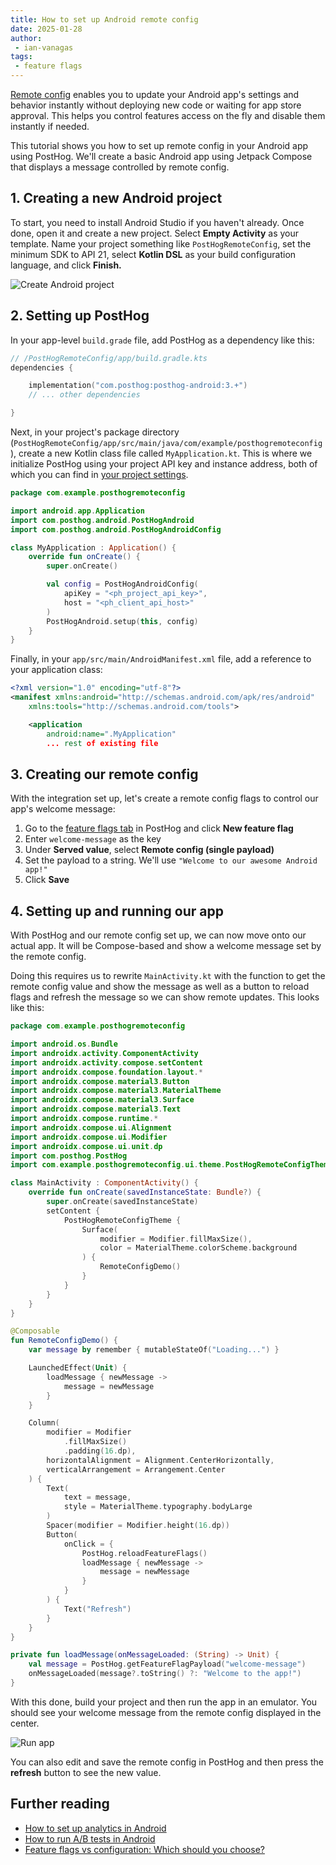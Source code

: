 ```yaml
---
title: How to set up Android remote config
date: 2025-01-28
author:
 - ian-vanagas
tags:
 - feature flags
---
```


[Remote config](/docs/feature-flags/remote-config) enables you to update your Android app's settings and behavior instantly without deploying new code or waiting for app store approval. This helps you control features access on the fly and disable them instantly if needed.

This tutorial shows you how to set up remote config in your Android app using PostHog. We'll create a basic Android app using Jetpack Compose that displays a message controlled by remote config.

## 1. Creating a new Android project

To start, you need to install Android Studio if you haven't already. Once done, open it and create a new project. Select **Empty Activity** as your template. Name your project something like `PostHogRemoteConfig`,  set the minimum SDK to API 21, select **Kotlin DSL** as your build configuration language, and click **Finish.**

![Create Android project](https://res.cloudinary.com/dmukukwp6/image/upload/Clean_Shot_2025_01_28_at_09_44_362x_5773909d65.png)

## 2. Setting up PostHog

In your app-level `build.grade` file, add PostHog as a dependency like this:

```kotlin
// /PostHogRemoteConfig/app/build.gradle.kts
dependencies {

    implementation("com.posthog:posthog-android:3.+")
    // ... other dependencies

}
```

Next, in your project's package directory (`PostHogRemoteConfig/app/src/main/java/com/example/posthogremoteconfig`), create a new Kotlin class file called `MyApplication.kt`. This is where we initialize PostHog using your project API key and instance address, both of which you can find in [your project settings](https://us.posthog.com/settings/project).

```kotlin
package com.example.posthogremoteconfig

import android.app.Application
import com.posthog.android.PostHogAndroid
import com.posthog.android.PostHogAndroidConfig

class MyApplication : Application() {
    override fun onCreate() {
        super.onCreate()

        val config = PostHogAndroidConfig(
            apiKey = "<ph_project_api_key>",
            host = "<ph_client_api_host>"
        )
        PostHogAndroid.setup(this, config)
    }
}
```

Finally, in your `app/src/main/AndroidManifest.xml` file, add a reference to your application class: 

```xml
<?xml version="1.0" encoding="utf-8"?>
<manifest xmlns:android="http://schemas.android.com/apk/res/android"
    xmlns:tools="http://schemas.android.com/tools">

    <application
        android:name=".MyApplication"
        ... rest of existing file
```

## 3. Creating our remote config

With the integration set up, let's create a remote config flags to control our app's welcome message:

1. Go to the [feature flags tab](https://us.posthog.com/feature_flags) in PostHog and click **New feature flag**
2. Enter `welcome-message` as the key
3. Under **Served value**, select **Remote config (single payload)**
4. Set the payload to a string. We'll use `"Welcome to our awesome Android app!"`
5. Click **Save**

<ProductScreenshot
    imageLight="https://res.cloudinary.com/dmukukwp6/image/upload/Clean_Shot_2025_01_28_at_11_45_38_2x_8793a312d0.png"
    imageDark="https://res.cloudinary.com/dmukukwp6/image/upload/Clean_Shot_2025_01_28_at_11_45_53_2x_9b7ecd5680.png"
    alt="Remote config flag created in PostHog"
    classes="rounded"
/>

## 4. Setting up and running our app

With PostHog and our remote config set up, we can now move onto our actual app. It will be Compose-based and show a welcome message set by the remote config.

Doing this requires us to rewrite `MainActivity.kt` with the function to get the remote config value and show the message as well as a button to reload flags and refresh the message so we can show remote updates. This looks like this:

```kotlin
package com.example.posthogremoteconfig

import android.os.Bundle
import androidx.activity.ComponentActivity
import androidx.activity.compose.setContent
import androidx.compose.foundation.layout.*
import androidx.compose.material3.Button
import androidx.compose.material3.MaterialTheme
import androidx.compose.material3.Surface
import androidx.compose.material3.Text
import androidx.compose.runtime.*
import androidx.compose.ui.Alignment
import androidx.compose.ui.Modifier
import androidx.compose.ui.unit.dp
import com.posthog.PostHog
import com.example.posthogremoteconfig.ui.theme.PostHogRemoteConfigTheme

class MainActivity : ComponentActivity() {
    override fun onCreate(savedInstanceState: Bundle?) {
        super.onCreate(savedInstanceState)
        setContent {
            PostHogRemoteConfigTheme {
                Surface(
                    modifier = Modifier.fillMaxSize(),
                    color = MaterialTheme.colorScheme.background
                ) {
                    RemoteConfigDemo()
                }
            }
        }
    }
}

@Composable
fun RemoteConfigDemo() {
    var message by remember { mutableStateOf("Loading...") }

    LaunchedEffect(Unit) {
        loadMessage { newMessage ->
            message = newMessage
        }
    }

    Column(
        modifier = Modifier
            .fillMaxSize()
            .padding(16.dp),
        horizontalAlignment = Alignment.CenterHorizontally,
        verticalArrangement = Arrangement.Center
    ) {
        Text(
            text = message,
            style = MaterialTheme.typography.bodyLarge
        )
        Spacer(modifier = Modifier.height(16.dp))
        Button(
            onClick = {
                PostHog.reloadFeatureFlags()
                loadMessage { newMessage ->
                    message = newMessage
                }
            }
        ) {
            Text("Refresh")
        }
    }
}

private fun loadMessage(onMessageLoaded: (String) -> Unit) {
    val message = PostHog.getFeatureFlagPayload("welcome-message")
    onMessageLoaded(message?.toString() ?: "Welcome to the app!")
}

```

With this done, build your project and then run the app in an emulator. You should see your welcome message from the remote config displayed in the center.

![Run app](https://res.cloudinary.com/dmukukwp6/image/upload/Clean_Shot_2025_01_28_at_11_47_592x_584556b2eb.png)

You can also edit and save the remote config in PostHog and then press the **refresh** button to see the new value.

## Further reading

- [How to set up analytics in Android](/tutorials/android-analytics)
- [How to run A/B tests in Android](/tutorials/android-ab-testing)
- [Feature flags vs configuration: Which should you choose?](/product-engineers/feature-flags-vs-configuration)
